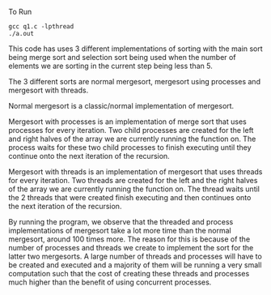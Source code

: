 To Run
```
gcc q1.c -lpthread
./a.out
```
This code has uses 3 different implementations of sorting with the main sort being merge sort and selection sort being used when the number of elements we are sorting in the current step being less than 5.

The 3 different sorts are normal mergesort, mergesort using processes and mergesort with threads.

Normal mergesort is a classic/normal implementation of mergesort.

Mergesort with processes is an implementation of merge sort that uses processes for every iteration. Two child processes are created for the left and right halves of the array we are currently running the function on. The process waits for these two child processes to finish executing until they continue onto the next iteration of the recursion.

Mergesort with threads is an implementation of mergesort that uses threads for every iteration. Two threads are created for the left and the right halves of the array we are currently running the function on. The thread waits until the 2 threads that were created finish executing and then continues onto the next iteration of the recursion.

By running the program, we observe that the threaded and process implementations of mergesort take a lot more time than the normal mergesort, around 100 times more. The reason for this is because of the number of processes and threads we create to implement the sort for the latter two mergesorts. A large number of threads and processes will have to be created and executed and a majority of them will be running a very small computation such that the cost of creating these threads and processes much higher than the benefit of using concurrent processes.